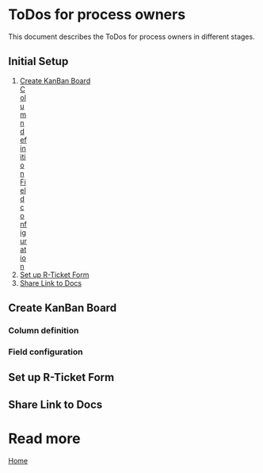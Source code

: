 # ToDos for process owners
This document describes the ToDos for process owners in different stages.
## Initial Setup
1. [Create KanBan Board](#create-kanban-board)<br/>
   <span style="width:1em;display:inline-block;"/>[Column definition](#column-definition)<br/>
   <span style="width:1em;display:inline-block;"/>[Field configuration](#field-configuration)
2. [Set up R-Ticket Form](#set-up-r-ticket-form)
3. [Share Link to Docs](#share-link-to-docs)

## Create KanBan Board
### Column definition
### Field configuration
## Set up R-Ticket Form
## Share Link to Docs
# Read more
[Home](README.md)